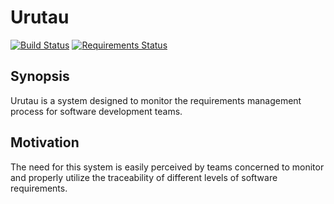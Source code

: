 # Urutau

[![Build Status](https://travis-ci.org/tainarareis/Urutau.svg?branch=entrega2)](https://travis-ci.org/tainarareis/Urutau) 
[![Requirements Status](https://requires.io/github/tainarareis/Urutau/requirements.svg?branch=entrega2)](https://requires.io/github/tainarareis/Urutau/requirements/?branch=entrega2)
 
## Synopsis

Urutau is a system designed to monitor the requirements management process for software development teams.

## Motivation


The need for this system is easily perceived by teams concerned to monitor and properly utilize the traceability of different levels of software requirements.
